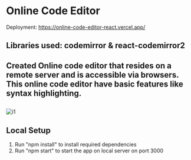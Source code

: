 # Online Code Editor 
Deployment: https://online-code-editor-react.vercel.app/

## Libraries used: codemirror & react-codemirror2
## Created Online code editor that resides on a remote server and is accessible via browsers. This online code editor have basic features like syntax highlighting.
##
![i1](https://user-images.githubusercontent.com/62508572/126872072-20d10874-f145-4501-9815-5b501601535e.png)



## Local Setup
1. Run "npm install" to install required dependencies
2. Run "npm start" to start the app on local server on port 3000
